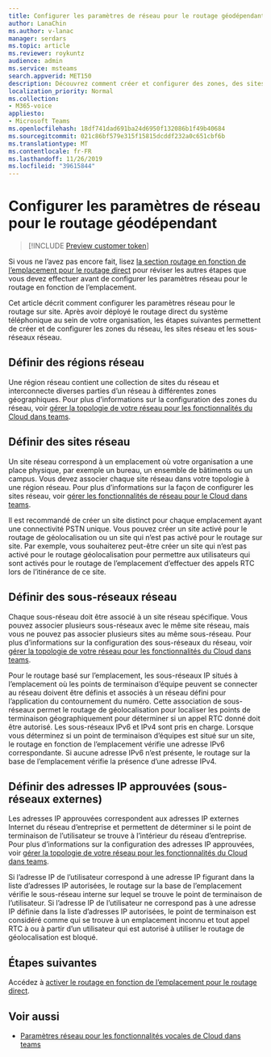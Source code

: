 ```yaml
---
title: Configurer les paramètres de réseau pour le routage géodépendant
author: LanaChin
ms.author: v-lanac
manager: serdars
ms.topic: article
ms.reviewer: roykuntz
audience: admin
ms.service: msteams
search.appverid: MET150
description: Découvrez comment créer et configurer des zones, des sites et des sous-réseaux réseau pour le routage direct.
localization_priority: Normal
ms.collection:
- M365-voice
appliesto:
- Microsoft Teams
ms.openlocfilehash: 18df741dad691ba24d6950f132086b1f49b40684
ms.sourcegitcommit: 021c86bf579e315f15815dcddf232a0c651cbf6b
ms.translationtype: MT
ms.contentlocale: fr-FR
ms.lasthandoff: 11/26/2019
ms.locfileid: "39615844"
---
```

# <a name="configure-network-settings-for-location-based-routing"></a>Configurer les paramètres de réseau pour le routage géodépendant

> [!INCLUDE [Preview customer token](includes/preview-feature.md)]

Si vous ne l’avez pas encore fait, lisez [la section routage en fonction de l’emplacement pour le routage direct](location-based-routing-plan.md) pour réviser les autres étapes que vous devez effectuer avant de configurer les paramètres réseau pour le routage en fonction de l’emplacement.

Cet article décrit comment configurer les paramètres réseau pour le routage sur site. Après avoir déployé le routage direct du système téléphonique au sein de votre organisation, les étapes suivantes permettent de créer et de configurer les zones du réseau, les sites réseau et les sous-réseaux réseau.

## <a name="define-network-regions"></a>Définir des régions réseau

Une région réseau contient une collection de sites du réseau et interconnecte diverses parties d’un réseau à différentes zones géographiques. Pour plus d’informations sur la configuration des zones du réseau, voir [gérer la topologie de votre réseau pour les fonctionnalités du Cloud dans teams](manage-your-network-topology.md).

## <a name="define-network-sites"></a>Définir des sites réseau

Un site réseau correspond à un emplacement où votre organisation a une place physique, par exemple un bureau, un ensemble de bâtiments ou un campus. Vous devez associer chaque site réseau dans votre topologie à une région réseau. Pour plus d’informations sur la façon de configurer les sites réseau, voir [gérer les fonctionnalités de réseau pour le Cloud dans teams](manage-your-network-topology.md).

Il est recommandé de créer un site distinct pour chaque emplacement ayant une connectivité PSTN unique. Vous pouvez créer un site activé pour le routage de géolocalisation ou un site qui n’est pas activé pour le routage sur site. Par exemple, vous souhaiterez peut-être créer un site qui n’est pas activé pour le routage géolocalisation pour permettre aux utilisateurs qui sont activés pour le routage de l’emplacement d’effectuer des appels RTC lors de l’itinérance de ce site.

## <a name="define-network-subnets"></a>Définir des sous-réseaux réseau

Chaque sous-réseau doit être associé à un site réseau spécifique. Vous pouvez associer plusieurs sous-réseaux avec le même site réseau, mais vous ne pouvez pas associer plusieurs sites au même sous-réseau. Pour plus d’informations sur la configuration des sous-réseaux du réseau, voir [gérer la topologie de votre réseau pour les fonctionnalités du Cloud dans teams](manage-your-network-topology.md).

Pour le routage basé sur l’emplacement, les sous-réseaux IP situés à l’emplacement où les points de terminaison d’équipe peuvent se connecter au réseau doivent être définis et associés à un réseau défini pour l’application du contournement du numéro. Cette association de sous-réseaux permet le routage de géolocalisation pour localiser les points de terminaison géographiquement pour déterminer si un appel RTC donné doit être autorisé. Les sous-réseaux IPv6 et IPv4 sont pris en charge. Lorsque vous déterminez si un point de terminaison d’équipes est situé sur un site, le routage en fonction de l’emplacement vérifie une adresse IPv6 correspondante. Si aucune adresse IPv6 n’est présente, le routage sur la base de l’emplacement vérifie la présence d’une adresse IPv4.

## <a name="define-trusted-ip-addresses-external-subnets"></a>Définir des adresses IP approuvées (sous-réseaux externes)

Les adresses IP approuvées correspondent aux adresses IP externes Internet du réseau d’entreprise et permettent de déterminer si le point de terminaison de l’utilisateur se trouve à l’intérieur du réseau d’entreprise. Pour plus d’informations sur la configuration des adresses IP approuvées, voir [gérer la topologie de votre réseau pour les fonctionnalités du Cloud dans teams](manage-your-network-topology.md).

Si l’adresse IP de l’utilisateur correspond à une adresse IP figurant dans la liste d’adresses IP autorisées, le routage sur la base de l’emplacement vérifie le sous-réseau interne sur lequel se trouve le point de terminaison de l’utilisateur. Si l’adresse IP de l’utilisateur ne correspond pas à une adresse IP définie dans la liste d’adresses IP autorisées, le point de terminaison est considéré comme qui se trouve à un emplacement inconnu et tout appel RTC à ou à partir d’un utilisateur qui est autorisé à utiliser le routage de géolocalisation est bloqué.

## <a name="next-steps"></a>Étapes suivantes

Accédez à [activer le routage en fonction de l’emplacement pour le routage direct](location-based-routing-enable.md).

## <a name="related-topics"></a>Voir aussi

- [Paramètres réseau pour les fonctionnalités vocales de Cloud dans teams](cloud-voice-network-settings.md)
